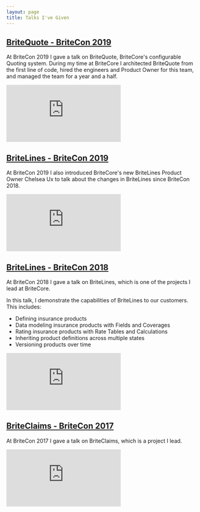 ```yaml
---
layout: page
title: Talks I've Given
---
```


<h2>
    <a href="https://vimeo.com/374295881" target="_blank">
        BriteQuote - BriteCon 2019
    </a>
</h2>

At BriteCon 2019 I gave a talk on BriteQuote, BriteCore's configurable Quoting system. During my time at BriteCore I architected BriteQuote from the first line of code, hired the engineers and Product Owner for this team, and managed the team for a year and a half.

<div class="embed-container">
    <iframe src="https://player.vimeo.com/video/374295881" frameborder="0" allow="autoplay; fullscreen" allowfullscreen></iframe>
</div>

<h2>
    <a href="https://vimeo.com/374295506" target="_blank">
        BriteLines - BriteCon 2019
    </a>
</h2>

At BriteCon 2019 I also introduced BriteCore's new BriteLines Product Owner Chelsea Ux to talk about the changes in BriteLines since BriteCon 2018.

<div class="embed-container">
    <iframe src="https://player.vimeo.com/video/374295506" frameborder="0" allow="autoplay; fullscreen" allowfullscreen></iframe>
</div>
<script src="https://player.vimeo.com/api/player.js"></script>

<h2>
    <a href="https://youtu.be/oe0KgXxGQZ4" target="_blank">
        BriteLines - BriteCon 2018
    </a>
</h2>

At BriteCon 2018 I gave a talk on BriteLines, which is one of the projects I lead at BriteCore.

In this talk, I demonstrate the capabilities of BriteLines to our customers. This includes:

* Defining insurance products
* Data modeling insurance products with Fields and Coverages
* Rating insurance products with Rate Tables and Calculations
* Inheriting product definitions across multiple states
* Versioning products over time

<div class="embed-container">
    <iframe src="https://www.youtube.com/embed/oe0KgXxGQZ4" frameborder="0" allow="accelerometer; autoplay; encrypted-media; gyroscope; picture-in-picture" allowfullscreen></iframe>
</div>

<h2>
    <a href="https://youtu.be/ndTALDFE2wk" target="_blank">
        BriteClaims - BriteCon 2017
    </a>
</h2>

At BriteCon 2017 I gave a talk on BriteClaims, which is a project I lead.

<div class="embed-container">
    <iframe src="https://www.youtube.com/embed/ndTALDFE2wk" frameborder="0" allow="accelerometer; autoplay; encrypted-media; gyroscope; picture-in-picture" allowfullscreen></iframe>
</div>
